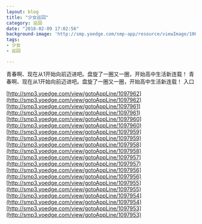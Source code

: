```yaml
---
layout: blog
title: "少女巡回"
category: 巡回
date: "2018-02-09 17:02:56"
background-image: 'http://smp.yoedge.com/smp-app/resource/viewImage/1003308appline.png'
tags:
- 少女
- 巡回

---
```

青春啊、现在从1开始向前迈进吧。盘旋了一圈又一圈，开始高中生活新连载！
青春啊、现在从1开始向前迈进吧。盘旋了一圈又一圈，开始高中生活新连载！
入口

[http://smp3.yoedge.com/view/gotoAppLine/1097962](http://smp3.yoedge.com/view/gotoAppLine/1097962)
[http://smp3.yoedge.com/view/gotoAppLine/1097961](http://smp3.yoedge.com/view/gotoAppLine/1097961)
[http://smp3.yoedge.com/view/gotoAppLine/1097960](http://smp3.yoedge.com/view/gotoAppLine/1097960)
[http://smp3.yoedge.com/view/gotoAppLine/1097959](http://smp3.yoedge.com/view/gotoAppLine/1097959)
[http://smp3.yoedge.com/view/gotoAppLine/1097958](http://smp3.yoedge.com/view/gotoAppLine/1097958)
[http://smp3.yoedge.com/view/gotoAppLine/1097957](http://smp3.yoedge.com/view/gotoAppLine/1097957)
[http://smp3.yoedge.com/view/gotoAppLine/1097956](http://smp3.yoedge.com/view/gotoAppLine/1097956)
[http://smp3.yoedge.com/view/gotoAppLine/1097955](http://smp3.yoedge.com/view/gotoAppLine/1097955)
[http://smp3.yoedge.com/view/gotoAppLine/1097954](http://smp3.yoedge.com/view/gotoAppLine/1097954)
[http://smp3.yoedge.com/view/gotoAppLine/1097953](http://smp3.yoedge.com/view/gotoAppLine/1097953)

        
